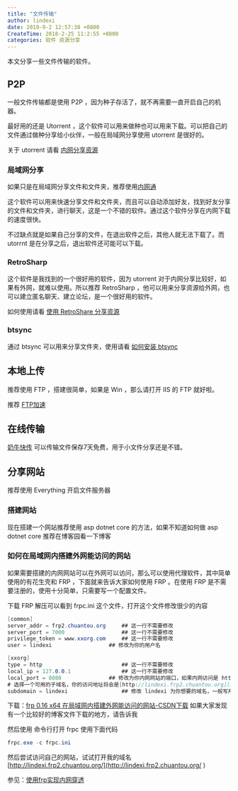 ```yaml
---
title: "文件传输"
author: lindexi
date: 2019-9-2 12:57:38 +0800
CreateTime: 2018-2-25 11:2:55 +0800
categories: 软件 资源分享
---
```


本文分享一些文件传输的软件。

<!--more-->


<!-- csdn -->

<!-- 标签：软件，资源分享 -->
<div id="toc"></div>

## P2P

一般文件传输都是使用 P2P ，因为种子存活了，就不再需要一直开启自己的机器。

最好用的还是 Utorrent ，这个软件可以用来做种也可以用来下载。可以把自己的文件通过做种分享给小伙伴，一般在局域网分享使用 utorrent 是很好的。

关于 utorrent 请看 [内网分享资源](http://blog.csdn.net/lindexi_gd/article/details/50444417 )

### 局域网分享

如果只是在局域网分享文件和文件夹，推荐使用[内网通](http://www.51nwt.com/index.htm )

这个软件可以用来快速分享文件和文件夹，而且可以自动添加好友，找到好友分享的文件和文件夹，进行聊天，这是一个不错的软件。通过这个软件分享在内网下载的速度很快。

不过缺点就是如果自己分享的文件，在退出软件之后，其他人就无法下载了。而 utorrnt 是在分享之后，退出软件还可能可以下载。

### RetroSharp

这个软件是我找到的一个很好用的软件，因为 utorrent 对于内网分享比较好，如果有外网，就难以使用。所以推荐 RetroSharp ，他可以用来分享资源给外网，也可以建立匿名聊天、建立论坛，是一个很好用的软件。

如何使用请看 [使用 RetroShare 分享资源](./使用-RetroShare-分享资源.html)

### btsync

通过 btsync 可以用来分享文件夹，使用请看 [如何安装 btsync](./%E5%A6%82%E4%BD%95%E5%AE%89%E8%A3%85-btsync.html )

## 本地上传

推荐使用 FTP ，搭建很简单，如果是 Win ，那么请打开 IIS 的 FTP 就好啦。

推荐 [FTP加速](https://www.raysync.cn/zm.html )

## 在线传输

[奶牛快传](http://cowtransfer.com/?sup=true ) 可以传输文件保存7天免费，用于小文件分享还是不错。

## 分享网站

推荐使用 Everything 开启文件服务器

### 搭建网站

现在搭建一个网站推荐使用 asp dotnet core 的方法，如果不知道如何做 asp dotnet core 推荐在博客园看一下博客

### 如何在局域网内搭建外网能访问的网站

如果需要搭建的内网网站可以在外网可以访问，那么可以使用代理软件，其中简单使用的有花生壳和 FRP ，下面就来告诉大家如何使用 FRP 。在使用 FRP 是不需要注册的，使用十分简单，只需要写一个配置文件。

下载 FRP 解压可以看到 frpc.ini 这个文件，打开这个文件修改很少的内容

```csharp
[common] 
server_addr = frp2.chuantou.org 	## 这一行不需要修改
server_port = 7000    				## 这一行不需要修改
privilege_token = www.xxorg.com 	## 这一行不需要修改
user = lindexi 					## 修改为你的用户名

[xxorg]
type = http 						## 这一行不需要修改
local_ip = 127.0.0.1 				## 这一行不需要修改
local_port = 8080 				## 修改为你内网网站的端口，如果内网访问是 http://127.0.0.1:8080/xx 那么这里就是写 8080 ，如果使用的是 http://127.0.0.1/xx 访问，那么这个端口就是 80 。一般打开 iis 就是 80 端口
# 选择一个可用的子域名，你的访问地址将会是[http://lindexi.frp2.chuantou.org](http://lindexi.frp2.chuantou.org )
subdomain = lindexi  				## 修改 lindexi 为你想要的域名，一般写用户名
```		

下载：[frp 0.16 x64 在局域网内搭建外网能访问的网站-CSDN下载](http://download.csdn.net/download/lindexi_gd/10258139 ) 如果大家发现有一个比较好的博客文件下载的地方，请告诉我

然后使用 命令行打开 frpc 使用下面代码

```csharp
frpc.exe -c frpc.ini
```

然后尝试访问自己的网站，试试打开我的域名 [http://lindexi.frp2.chuantou.org/](http://lindexi.frp2.chuantou.org/ )

参见：[使用frp实现内网穿透](https://www.jianshu.com/p/e8e26bcc6fe6 )

